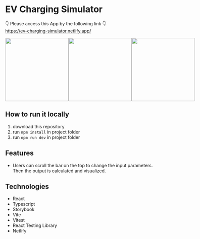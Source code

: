 # EV Charging Simulator

:point_down: Please access this App by the following link :point_down:  
https://ev-charging-simulator.netlify.app/

<div style="display: flex; justify-content: space-evenly;">
  <img src="https://i.ibb.co/ZX6bTK6/mockIpad.png" height="200">
  <img src="https://i.ibb.co/df28Jx7/mock-Laptop.png" height="200">
  <img src="https://i.ibb.co/1fKMm6D/mock-Iphone.png" height="200">
</div>

## How to run it locally

1. download this repository
2. run `npm install` in project folder
3. run `npm run dev` in project folder

## Features

- Users can scroll the bar on the top to change the input parameters. Then the output is calculated and visualized.

## Technologies

- React
- Typescript
- Storybook
- Vite
- Vitest
- React Testing Library
- Netlify

